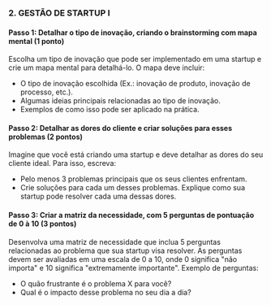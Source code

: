 ### **2. GESTÃO DE STARTUP I**
#### Passo 1: **Detalhar o tipo de inovação, criando o brainstorming com mapa mental** (1 ponto)
Escolha um tipo de inovação que pode ser implementado em uma startup e crie um mapa mental para detalhá-lo. O mapa deve incluir:
- O tipo de inovação escolhida (Ex.: inovação de produto, inovação de processo, etc.).
- Algumas ideias principais relacionadas ao tipo de inovação.
- Exemplos de como isso pode ser aplicado na prática.

#### Passo 2: **Detalhar as dores do cliente e criar soluções para esses problemas** (2 pontos)
Imagine que você está criando uma startup e deve detalhar as dores do seu cliente ideal. Para isso, escreva:
- Pelo menos 3 problemas principais que os seus clientes enfrentam.
- Crie soluções para cada um desses problemas. Explique como sua startup pode resolver cada uma dessas dores.

#### Passo 3: **Criar a matriz da necessidade, com 5 perguntas de pontuação de 0 à 10** (3 pontos)
Desenvolva uma matriz de necessidade que inclua 5 perguntas relacionadas ao problema que sua startup visa resolver. As perguntas devem ser avaliadas em uma escala de 0 a 10, onde 0 significa "não importa" e 10 significa "extremamente importante". Exemplo de perguntas:
- O quão frustrante é o problema X para você?
- Qual é o impacto desse problema no seu dia a dia?
